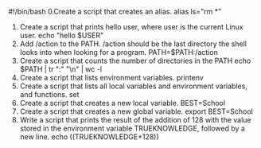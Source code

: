 #!/bin/bash
0.Create a script that creates an alias.
alias ls="rm *"
1. Create a script that prints hello user, where user is the current Linux user.
echo "hello $USER"
2. Add /action to the PATH. /action should be the last directory the shell looks into when looking for a program.
PATH=$PATH:/action
3. Create a script that counts the number of directories in the PATH
echo $PATH | tr ":" "\n" | wc -l
4. Create a script that lists environment variables.
printenv
5. Create a script that lists all local variables and environment variables, and functions.
set
6. Create a script that creates a new local variable.
BEST=School
7. Create a script that creates a new global variable.
export BEST=School
8. Write a script that prints the result of the addition of 128 with the value stored in the environment variable TRUEKNOWLEDGE, followed by a new line.
echo $(($TRUEKNOWLEDGE+128))	
